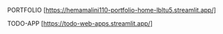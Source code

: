 PORTFOLIO [https://hemamalini110-portfolio-home-lbltu5.streamlit.app/]

TODO-APP  [https://todo-web-apps.streamlit.app/]
